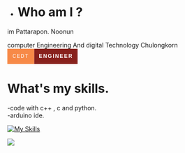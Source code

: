 - # Who am I ?
im  Pattarapon. Noonun

computer Engineering And digital Technology Chulongkorn 
<svg xmlns="http://www.w3.org/2000/svg" width="161.33333206176758" height="35" viewBox="0 0 161.33333206176758 35"><rect width="61.66666793823242" height="35" fill="#f78947"/><rect x="61.66666793823242" width="99.66666412353516" height="35" fill="#88211c"/><text x="30.83333396911621" y="21.5" font-size="12" font-family="'Roboto', sans-serif" fill="#ffffff" text-anchor="middle" letter-spacing="2">CEDT</text><text x="111.5" y="21.5" font-size="12" font-family="'Montserrat', sans-serif" fill="#ffffff" text-anchor="middle" font-weight="900" letter-spacing="2">ENGINEER</text></svg>

# What's my skills.
-code with c++ , c and python.  
-arduino ide.  

[![My Skills](https://skillicons.dev/icons?i=py,c,cpp,arduino,vscode)](https://skillicons.dev)

![](http://github-profile-summary-cards.vercel.app/api/cards/profile-details?username=flukekub&theme=default)


